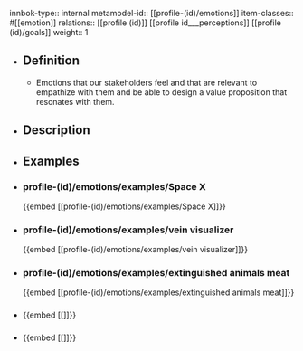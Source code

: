 innbok-type:: internal
metamodel-id:: [[profile-(id)/emotions]]
item-classes:: #[[emotion]]
relations:: [[profile (id)]] [[profile id___perceptions]] [[profile (id)/goals]]
weight:: 1

- ## Definition
  - Emotions that our stakeholders feel and that are relevant to empathize with them and be able to design a value proposition that resonates with them.
- ## Description
- ## Examples
- ### profile-(id)/emotions/examples/Space X
  {{embed [[profile-(id)/emotions/examples/Space X]]}}
- ### profile-(id)/emotions/examples/vein visualizer
  {{embed [[profile-(id)/emotions/examples/vein visualizer]]}}
- ### profile-(id)/emotions/examples/extinguished animals meat
  {{embed [[profile-(id)/emotions/examples/extinguished animals meat]]}}
- ### 
  {{embed [[]]}}
- ### 
  {{embed [[]]}}


